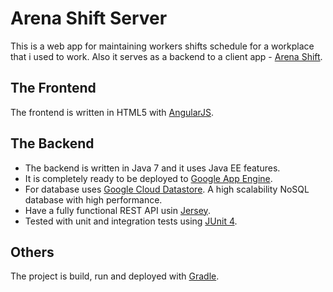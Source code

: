 # Arena Shift Server

This is a web app for maintaining workers shifts schedule for a workplace that i used to work. 
Also it serves as a backend to a client app - [Arena Shift](https://play.google.com/store/apps/details?id=com.beshev.arenashift&hl=en).

## The Frontend

The frontend is written in HTML5 with [AngularJS](https://angularjs.org/).

## The Backend

* The backend is written in Java 7 and it uses Java EE features.
* It is completely ready to be deployed to [Google App Engine](https://cloud.google.com/appengine/).
* For database uses [Google Cloud Datastore](https://cloud.google.com/appengine/docs/standard/java/datastore/). A high scalability NoSQL database with high performance.
* Have a fully functional REST API usin [Jersey](https://jersey.github.io/).
* Tested with unit and integration tests using [JUnit 4](https://junit.org/junit4/).

## Others

The project is build, run and deployed with [Gradle](https://gradle.org/).